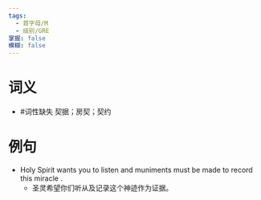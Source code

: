 ```yaml
---
tags:
  - 首字母/M
  - 级别/GRE
掌握: false
模糊: false
---
```

# 词义
- #词性缺失 契据；房契；契约
# 例句
- Holy Spirit wants you to listen and muniments must be made to record this miracle .
	- 圣灵希望你们听从及记录这个神迹作为证据。
